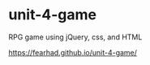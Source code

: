 # unit-4-game
RPG game using jQuery, css, and HTML

https://fearhad.github.io/unit-4-game/

[](assets/screenshot.png?raw=true "Optional Title")
